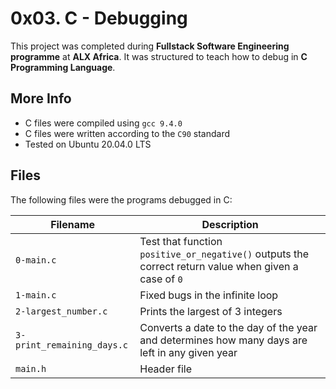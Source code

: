 # 0x03. C - Debugging

This project was completed during **Fullstack Software Engineering programme** at **ALX Africa**. It was structured to teach how to debug in **C Programming Language**.

## More Info

* C files were compiled using `gcc 9.4.0`
* C files were written according to the `C90` standard
* Tested on Ubuntu 20.04.0 LTS

## Files

The following files were the programs debugged in C:

| Filename | Description |
|----------|-------------|
|`0-main.c` | Test that function `positive_or_negative()` outputs the correct return value when given a case of `0` |
| `1-main.c` | Fixed bugs in the infinite loop |
| `2-largest_number.c` | Prints the largest of 3 integers |
| `3-print_remaining_days.c` | Converts a date to the day of the year and determines how many days are left in any given year |
| `main.h` | Header file |
